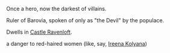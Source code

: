 Once a hero, now the darkest of villains.

Ruler of Barovia, spoken of only as "the Devil" by the populace.

Dwells in [Castle Ravenloft](../Places/Castle%20Ravenloft.md).

a danger to red-haired women (like, say, [Ireena Kolyana](Ireena%20Kolyana.md))